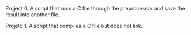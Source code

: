 Project 0. A script that runs a C file through the preprocessor and save the result into another file.

Projetc 1. A script that compiles a C file but does not link.
